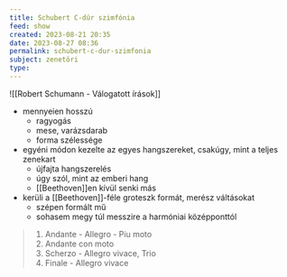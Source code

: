 ```yaml
---
title: Schubert C-dúr szimfónia
feed: show
created: 2023-08-21 20:35
date: 2023-08-27 08:36
permalink: schubert-c-dur-szimfonia
subject: zenetöri
type: 
---
```



![[Robert Schumann - Válogatott írások]]

- mennyeien hosszú
	- ragyogás
	- mese, varázsdarab
	- forma szélessége
- egyéni módon kezelte az egyes hangszereket, csakúgy, mint a teljes zenekart
	- újfajta hangszerelés
	- úgy szól, mint az emberi hang
	- [[Beethoven]]en kívül senki más
- kerüli a [[Beethoven]]-féle groteszk formát, merész váltásokat
	- szépen formált mű
	- sohasem megy túl messzire a harmóniai középponttól


> 1. Andante - Allegro - Piu moto
> 2. Andante con moto
> 3. Scherzo - Allegro vivace, Trio
> 4. Finale - Allegro vivace